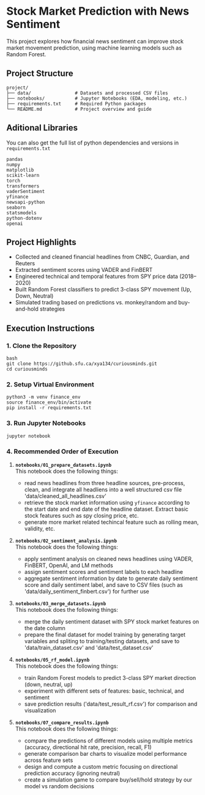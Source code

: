 # Stock Market Prediction with News Sentiment

This project explores how financial news sentiment can improve stock market movement prediction, using machine learning models such as Random Forest.

## Project Structure
```
project/  
├── data/                # Datasets and processed CSV files  
├── notebooks/           # Jupyter Notebooks (EDA, modeling, etc.)   
├── requirements.txt     # Required Python packages  
└── README.md            # Project overview and guide  
```
## Aditional Libraries
You can also get the full list of python dependencies and versions in `requirements.txt`
```
pandas
numpy
matplotlib
scikit-learn
torch
transformers
vaderSentiment
yfinance
newsapi-python
seaborn
statsmodels
python-dotenv
openai
```
## Project Highlights

- Collected and cleaned financial headlines from CNBC, Guardian, and Reuters
- Extracted sentiment scores using VADER and FinBERT
- Engineered technical and temporal features from SPY price data (2018–2020)
- Built Random Forest classifiers to predict 3-class SPY movement (Up, Down, Neutral)
- Simulated trading based on predictions vs. monkey/random and buy-and-hold strategies

## Execution Instructions

### 1. Clone the Repository
```
bash
git clone https://github.sfu.ca/xya134/curiousminds.git
cd curiousminds
```
### 2. Setup Virtual Environment
```
python3 -m venv finance_env
source finance_env/bin/activate
pip install -r requirements.txt
```
### 3. Run Jupyter Notebooks
```
jupyter notebook
```
### 4. Recommended Order of Execution
1. **`notebooks/01_prepare_datasets.ipynb`**  
   This notebook does the following things:
   * read news headlines from three headline sources, pre-process, clean, and integrate all headliens into a well structured csv file 'data/cleaned_all_headlines.csv'
   * retrieve the stock market information using `yfinance` according to the start date and end date of the headline dataset. Extract basic stock features such as spy closing price, etc.
   * generate more market related techincal feature such as rolling mean, validity, etc.
  
2. **`notebooks/02_sentiment_analysis.ipynb`**  
   This notebook does the following things:
   * apply sentiment analysis on cleaned news headlines using VADER, FinBERT, OpenAI, and LM methods
   * assign sentiment scores and sentiment labels to each headline
   * aggregate sentiment information by date to generate daily sentiment score and daily sentiment label, and save to CSV files (such as 'data/daily_sentiment_finbert.csv') for further use

3. **`notebooks/03_merge_datasets.ipynb`**  
   This notebook does the following things:
   * merge the daily sentiment dataset with SPY stock market features on the date column
   * prepare the final dataset for model training by generating target variables and spliting to training/testing datasets, and save to 'data/train_dataset.csv' and 'data/test_dataset.csv'

4. **`notebooks/05_rf_model.ipynb`**  
   This notebook does the following things:
   * train Random Forest models to predict 3-class SPY market direction (down, neutral, up)
   * experiment with different sets of features: basic, technical, and sentiment
   * save prediction results ('data/test_result_rf.csv') for comparison and visualization

5. **`notebooks/07_compare_results.ipynb`**  
   This notebook does the following things:
   * compare the predictions of different models using multiple metrics (accuracy, directional hit rate, precision, recall, F1)
   * generate comparison bar charts to visualize model performance across feature sets
   * design and compute a custom metric focusing on directional prediction accuracy (ignoring neutral)
   * create a simulation game to compare buy/sell/hold strategy by our model vs random decisions
